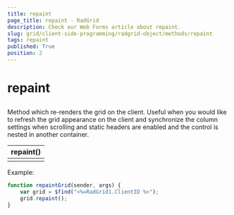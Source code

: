 ```yaml
---
title: repaint
page_title: repaint - RadGrid
description: Check our Web Forms article about repaint.
slug: grid/client-side-programming/radgrid-object/methods/repaint
tags: repaint
published: True
position: 2
---
```


# repaint



## 

Method which re-renders the grid on the client. Useful when you would like to refresh the grid appearance on the client and synchronize the column settings when scrolling and static headers are enabled and the control is nested in another container.


|  **repaint()**  |
| ------ |
||

Example:

````JavaScript
function repaintGrid(sender, args) {
    var grid = $find("<%=RadGrid1.ClientID %>");
    grid.repaint();
}
````


